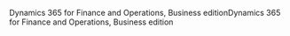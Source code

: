 <span data-ttu-id="d8a3b-101">Dynamics 365 for Finance and Operations, Business edition</span><span class="sxs-lookup"><span data-stu-id="d8a3b-101">Dynamics 365 for Finance and Operations, Business edition</span></span>
